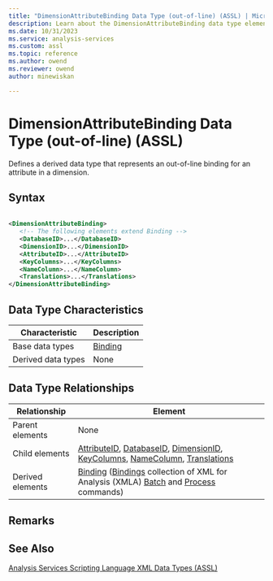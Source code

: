 ```yaml
---
title: "DimensionAttributeBinding Data Type (out-of-line) (ASSL) | Microsoft Docs"
description: Learn about the DimensionAttributeBinding data type element in the Analysis Services Scripting Language (ASSL) schema.
ms.date: 10/31/2023
ms.service: analysis-services
ms.custom: assl
ms.topic: reference
ms.author: owend
ms.reviewer: owend
author: minewiskan

---
```

# DimensionAttributeBinding Data Type (out-of-line) (ASSL)

  Defines a derived data type that represents an out-of-line binding for an attribute in a dimension.  
  
## Syntax  
  
```xml  
  
<DimensionAttributeBinding>  
   <!-- The following elements extend Binding -->  
   <DatabaseID>...</DatabaseID>  
   <DimensionID>...</DimensionID>  
   <AttributeID>...</AttributeID>  
   <KeyColumns>...</KeyColumns>  
   <NameColumn>...</NameColumn>  
   <Translations>...</Translations>  
</DimensionAttributeBinding>  
```  
  
## Data Type Characteristics  
  
|Characteristic|Description|  
|--------------------|-----------------|  
|Base data types|[Binding](binding-data-type-assl.md)|  
|Derived data types|None|  
  
## Data Type Relationships  
  
|Relationship|Element|  
|------------------|-------------|  
|Parent elements|None|  
|Child elements|[AttributeID](../properties/attributeid-element-assl.md), [DatabaseID](../../xmla/xml-elements-properties/databaseid-element-xmla.md), [DimensionID](../properties/dimensionid-element-assl.md), [KeyColumns](../collections/keycolumns-element-assl.md), [NameColumn](../objects/namecolumn-element-assl.md), [Translations](../collections/translations-element-assl.md)|  
|Derived elements|[Binding](../../xmla/xml-elements-properties/binding-element-xmla.md) ([Bindings](../collections/attributes-element-assl.md) collection of XML for Analysis (XMLA) [Batch](../../xmla/xml-elements-commands/batch-element-xmla.md) and [Process](../../xmla/xml-elements-commands/process-element-xmla.md) commands)|  
  
## Remarks  
  
## See Also  
 [Analysis Services Scripting Language XML Data Types &#40;ASSL&#41;](analysis-services-scripting-language-xml-data-types-assl.md)  
  
  

